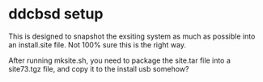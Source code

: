 # ddcbsd setup

This is designed to snapshot the exsiting system as much as possible into an install.site file. Not 100% sure this is the right way.

After running mksite.sh, you need to package the site.tar file into a site73.tgz file, and copy it to the install usb somehow?


